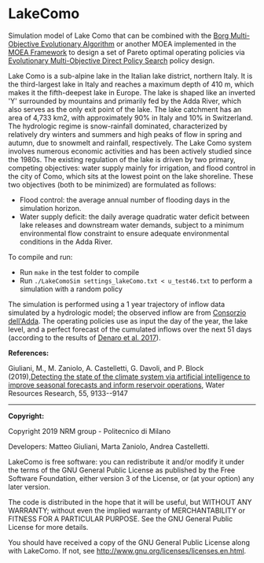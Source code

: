 # LakeComo
Simulation model of Lake Como that can be combined with the [Borg Multi-Objective Evolutionary Algorithm](http://borgmoea.org/) or another MOEA implemented in the [MOEA Framework](http://moeaframework.org/) to design a set of Pareto optimal operating policies via [Evolutionary Multi-Objective Direct Policy Search](https://ascelibrary.org/doi/abs/10.1061/(ASCE)WR.1943-5452.0000570) policy design. 

Lake Como is a sub-alpine lake in the Italian lake district, northern Italy. It is the third-largest lake in Italy and reaches a maximum depth of 410 m, which makes it the fifth-deepest lake in Europe. The lake is shaped like an inverted 'Y' surrounded by mountains and primarily fed by the Adda River, which also serves as the only exit point of the lake. The lake catchment has an area of 4,733 km2, with approximately 90% in Italy and 10% in Switzerland. The hydrologic regime is snow-rainfall dominated, characterized by relatively dry winters and summers and high peaks of flow in spring and autumn, due to snowmelt and rainfall, respectively.
The Lake Como system involves numerous economic activities and has been actively studied since the 1980s. The existing regulation of the lake is driven by two primary, competing objectives: water supply mainly for irrigation, and flood control in the city of Como, which sits at the lowest point on the lake shoreline. These two objectives (both to be minimized) are formulated as follows:
* Flood control: the average annual number of flooding days in the simulation horizon.
* Water supply deficit: the daily average quadratic water deficit between lake releases and downstream water demands, subject to a minimum environmental flow constraint to ensure adequate environmental conditions in the Adda River.

To compile and run:
* Run `make` in the test folder to compile
* Run `./LakeComoSim settings_lakeComo.txt < u_test46.txt` to perform a simulation with a random policy

The simulation is performed using a 1 year trajectory of inflow data simulated by a hydrologic model; the observed inflow are from [Consorzio dell'Adda](http://www.addaconsorzio.it/). The operating policies use as input the day of the year, the lake level, and a perfect forecast of the cumulated inflows over the next 51 days (according to the results of [Denaro et al. 2017](https://www.sciencedirect.com/science/article/pii/S0309170816304651)).

**References:**

Giuliani, M., M. Zaniolo, A. Castelletti, G. Davoli, and P. Block (2019),[Detecting the state of the climate system via artificial intelligence to improve seasonal forecasts and inform reservoir operations](https://agupubs.onlinelibrary.wiley.com/doi/10.1029/2019WR025035), Water Resources Research, 55, 9133--9147

----
**Copyright:**
  
Copyright 2019 NRM group - Politecnico di Milano
  
Developers: Matteo Giuliani, Marta Zaniolo, Andrea Castelletti.
  
LakeComo is free software: you can redistribute it and/or modify it under the terms of the GNU General Public License as published by the Free Software Foundation, either version 3 of the License, or (at your option) any later version.
  
The code is distributed in the hope that it will be useful, but WITHOUT ANY WARRANTY; without even the implied warranty of MERCHANTABILITY or FITNESS FOR A PARTICULAR PURPOSE.  See the GNU General Public License for more details.
  
You should have received a copy of the GNU General Public License along with LakeComo.  If not, see <http://www.gnu.org/licenses/licenses.en.html>.
